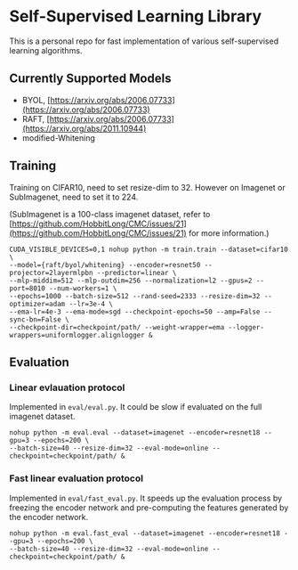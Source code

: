 # Self-Supervised Learning Library
This is a personal repo for fast implementation of various self-supervised learning algorithms.

## Currently Supported Models
- BYOL, [https://arxiv.org/abs/2006.07733](https://arxiv.org/abs/2006.07733)
- RAFT, [https://arxiv.org/abs/2006.07733](https://arxiv.org/abs/2011.10944)
- modified-Whitening 

## Training
Training on CIFAR10, need to set resize-dim to 32. However on Imagenet or SubImagenet, need to set it to 224.

(SubImagenet is a 100-class imagenet dataset, refer to [https://github.com/HobbitLong/CMC/issues/21](https://github.com/HobbitLong/CMC/issues/21) for more information.)
```
CUDA_VISIBLE_DEVICES=0,1 nohup python -m train.train --dataset=cifar10 \
--model={raft/byol/whitening} --encoder=resnet50 --projector=2layermlpbn --predictor=linear \
--mlp-middim=512 --mlp-outdim=256 --normalization=l2 --gpus=2 --port=8010 --num-workers=1 \
--epochs=1000 --batch-size=512 --rand-seed=2333 --resize-dim=32 --optimizer=adam --lr=3e-4 \
--ema-lr=4e-3 --ema-mode=sgd --checkpoint-epochs=50 --amp=False --sync-bn=False \
--checkpoint-dir=checkpoint/path/ --weight-wrapper=ema --logger-wrappers=uniformlogger.alignlogger &
```

## Evaluation
### Linear evlauation protocol
Implemented in `eval/eval.py`. It could be slow if evaluated on the full imagenet dataset. 
```
nohup python -m eval.eval --dataset=imagenet --encoder=resnet18 --gpu=3 --epochs=200 \
--batch-size=40 --resize-dim=32 --eval-mode=online --checkpoint=checkpoint/path/ &
```

### Fast linear evaluation protocol
Implemented in `eval/fast_eval.py`. It speeds up the evaluation process by freezing the encoder network and
pre-computing the features generated by the encoder network.

```
nohup python -m eval.fast_eval --dataset=imagenet --encoder=resnet18 --gpu=3 --epochs=200 \
--batch-size=40 --resize-dim=32 --eval-mode=online --checkpoint=checkpoint/path/ &
```